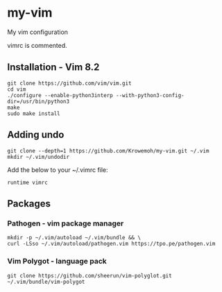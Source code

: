 # my-vim

My vim configuration

vimrc is commented.

## Installation - Vim 8.2

    git clone https://github.com/vim/vim.git
    cd vim
    ./configure --enable-python3interp --with-python3-config-dir=/usr/bin/python3
    make
    sudo make install


## Adding undo

    git clone --depth=1 https://github.com/Krowemoh/my-vim.git ~/.vim
    mkdir ~/.vim/undodir

Add the below to your ~/.vimrc file:
    
    runtime vimrc

## Packages

### Pathogen - vim package manager

    mkdir -p ~/.vim/autoload ~/.vim/bundle && \
    curl -LSso ~/.vim/autoload/pathogen.vim https://tpo.pe/pathogen.vim

### Vim Polygot - language pack

    git clone https://github.com/sheerun/vim-polyglot.git ~/.vim/bundle/vim-polygot

